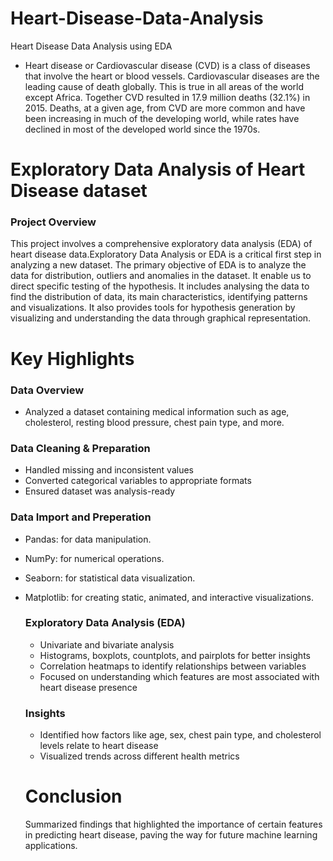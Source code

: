 # Heart-Disease-Data-Analysis
Heart Disease Data Analysis using EDA 
- Heart disease or Cardiovascular disease (CVD) is a class of diseases that involve the heart or blood vessels. Cardiovascular diseases are the leading cause of death globally. This is true in all areas of the world except Africa. Together CVD resulted in 17.9 million deaths (32.1%) in 2015. Deaths, at a given age, from CVD are more common and have been increasing in much of the developing world, while rates have declined in most of the developed world since the 1970s.

# Exploratory Data Analysis of Heart Disease dataset
 ### Project Overview
 This project involves a comprehensive exploratory data analysis (EDA) of heart disease data.Exploratory Data Analysis or EDA is a critical first step in analyzing a new dataset. The primary objective of EDA is to analyze the data for distribution, outliers and anomalies in the dataset. It enable us to direct specific testing of the hypothesis. It includes analysing the data to find the distribution of data, its main characteristics, identifying patterns and visualizations. It also provides tools for hypothesis generation by visualizing and understanding the data through graphical representation.

# Key Highlights
### Data Overview
- Analyzed a dataset containing medical information such as age, cholesterol, resting blood pressure, chest pain type, and more.

### Data Cleaning & Preparation
- Handled missing and inconsistent values
- Converted categorical variables to appropriate formats
- Ensured dataset was analysis-ready

### Data Import and Preperation 
- Pandas: for data manipulation.
- NumPy: for numerical operations.
- Seaborn: for statistical data visualization.
- Matplotlib: for creating static, animated, and interactive visualizations.

  ### Exploratory Data Analysis (EDA)
  - Univariate and bivariate analysis
  - Histograms, boxplots, countplots, and pairplots for better insights
  - Correlation heatmaps to identify relationships between variables
  - Focused on understanding which features are most associated with heart disease presence

  ### Insights
  - Identified how factors like age, sex, chest pain type, and cholesterol levels relate to heart disease
  - Visualized trends across different health metrics

  # Conclusion
  Summarized findings that highlighted the importance of certain features in predicting heart disease, paving the way for future machine learning applications.

  
  
